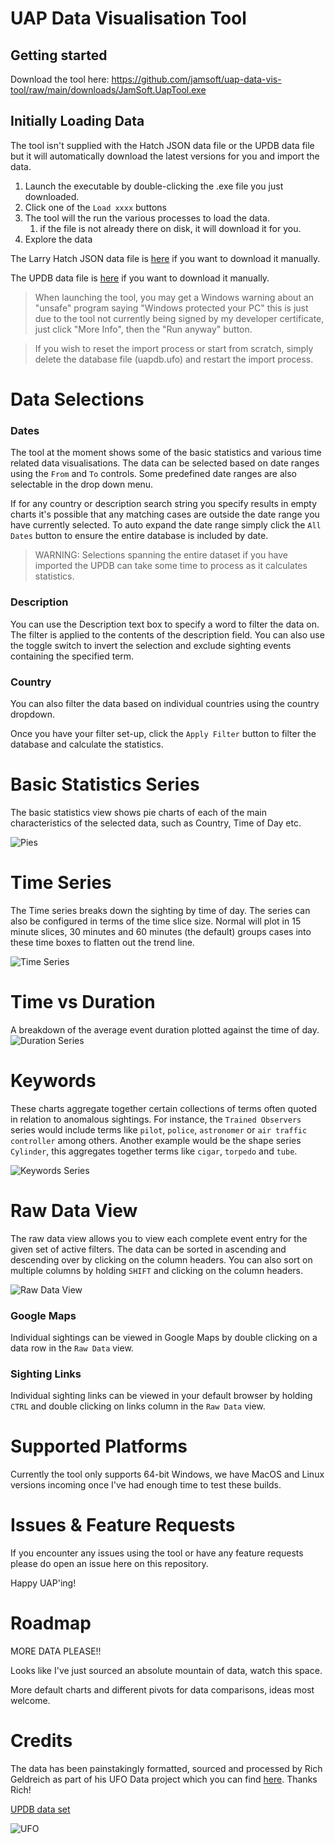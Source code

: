 # UAP Data Visualisation Tool

## Getting started

Download the tool here:
https://github.com/jamsoft/uap-data-vis-tool/raw/main/downloads/JamSoft.UapTool.exe

## Initially Loading Data

The tool isn't supplied with the Hatch JSON data file or the UPDB data file but it will automatically download the latest versions for you and import the data.

1. Launch the executable by double-clicking the .exe file you just downloaded.
2. Click one of the `Load xxxx` buttons
3. The tool will the run the various processes to load the data. 
   1. if the file is not already there on disk, it will download it for you.
4. Explore the data

The Larry Hatch JSON data file is [here](https://github.com/richgel999/ufo_data/blob/main/bin/hatch_udb.json) if you want to download it manually.

The UPDB data file is [here](https://huggingface.co/datasets/findjammer/updb/tree/main) if you want to download it manually.

> When launching the tool, you may get a Windows warning about an "unsafe" program saying "Windows protected your PC" this is just due to the tool not currently being signed by my developer certificate, just click "More Info", then the "Run anyway" button.

> If you wish to reset the import process or start from scratch, simply delete the database file (uapdb.ufo) and restart the import process.

# Data Selections

### Dates
The tool at the moment shows some of the basic statistics and various time related data visualisations. The data can be selected based on date ranges using the `From` and `To` controls. Some predefined date ranges are also selectable in the drop down menu.

If for any country or description search string you specify results in empty charts it's possible that any matching cases are outside the date range you have currently selected. To auto expand the date range simply click the `All Dates` button to ensure the entire database is included by date.

> WARNING: Selections spanning the entire dataset if you have imported the UPDB can take some time to process as it calculates statistics.

### Description
You can use the Description text box to specify a word to filter the data on. The filter is applied to the contents of the description field. You can also use the toggle switch to invert the selection and exclude sighting events containing the specified term.

### Country

You can also filter the data based on individual countries using the country dropdown.

Once you have your filter set-up, click the `Apply Filter` button to filter the database and calculate the statistics.

# Basic Statistics Series
The basic statistics view shows pie charts of each of the main characteristics of the selected data, such as Country, Time of Day etc.

![Pies](/img/pies.png "Pies")

# Time Series

The Time series breaks down the sighting by time of day. The series can also be configured in terms of the time slice size. Normal will plot in 15 minute slices, 30 minutes and 60 minutes (the default) groups cases into these time boxes to flatten out the trend line.

![Time Series](/img/time.png "Time Series")

# Time vs Duration
A breakdown of the average event duration plotted against the time of day.
![Duration Series](/img/time-duration.png "Duration Series")

# Keywords
These charts aggregate together certain collections of terms often quoted in relation to anomalous sightings. For instance, the `Trained Observers` series would include terms like `pilot`, `police`, `astronomer` or `air traffic controller` among others. Another example would be the shape series `Cylinder`, this aggregates together terms like `cigar`, `torpedo` and `tube`.

![Keywords Series](/img/keywords.png "Keywords Series")

# Raw Data View

The raw data view allows you to view each complete event entry for the given set of active filters. The data can be sorted in ascending and descending over by clicking on the column headers. You can also sort on multiple columns by holding `SHIFT` and clicking on the column headers.

![Raw Data View](/img/raw-data.png "Raw Data View")

### Google Maps

Individual sightings can be viewed in Google Maps by double clicking on a data row in the `Raw Data` view.

### Sighting Links

Individual sighting links can be viewed in your default browser by holding `CTRL` and double clicking on links column in the `Raw Data` view.

# Supported Platforms

Currently the tool only supports 64-bit Windows, we have MacOS and Linux versions incoming once I've had enough time to test these builds.

# Issues & Feature Requests

If you encounter any issues using the tool or have any feature requests please do open an issue here on this repository.

Happy UAP'ing!

# Roadmap
    
MORE DATA PLEASE!!

Looks like I've just sourced an absolute mountain of data, watch this space.

More default charts and different pivots for data comparisons, ideas most welcome.

# Credits

The data has been painstakingly formatted, sourced and processed by Rich Geldreich as part of his UFO Data project which you can find [here](https://github.com/richgel999/ufo_data). Thanks Rich!

[UPDB data set](https://updb.app/)

![UFO](/img/ufo.png "Ufo Logo")